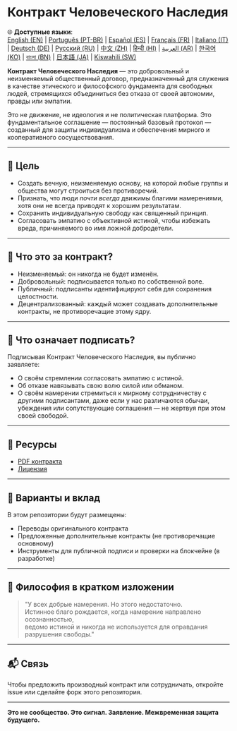 
# Контракт Человеческого Наследия

🌐 **Доступные языки**:  
[English (EN)](./index.md) | [Português (PT-BR)](./README_pt-BR.md) | [Español (ES)](./README_es.md) | [Français (FR)](./README_fr.md) | [Italiano (IT)](./README_it.md) | [Deutsch (DE)](./README_de.md) | [Русский (RU)](./README_ru.md) | [中文 (ZH)](./README_zh.md) | [हिन्दी (HI)](./README_hi.md) | [العربية (AR)](./README_ar.md) | [한국어 (KO)](./README_ko.md) | [বাংলা (BN)](./README_bn.md) | [日本語 (JA)](./README_ja.md) | [Kiswahili (SW)](./README_sw.md)

**Контракт Человеческого Наследия** — это добровольный и неизменяемый общественный договор, предназначенный для служения в качестве этического и философского фундамента для свободных людей, стремящихся объединиться без отказа от своей автономии, правды или эмпатии.

Это не движение, не идеология и не политическая платформа. Это фундаментальное соглашение — постоянный базовый протокол — созданный для защиты индивидуализма и обеспечения мирного и кооперативного сосуществования.

---

## 🌱 Цель

- Создать вечную, неизменяемую основу, на которой любые группы и общества могут строиться без противоречий.
- Признать, что люди *почти всегда* движимы благими намерениями, хотя они не всегда приводят к хорошим результатам.
- Сохранить индивидуальную свободу как священный принцип.
- Согласовать эмпатию с объективной истиной, чтобы избежать вреда, причиняемого во имя ложной добродетели.

---

## 📜 Что это за контракт?

- Неизменяемый: он никогда не будет изменён.
- Добровольный: подписывается только по собственной воле.
- Публичный: подписанты идентифицируют себя для сохранения целостности.
- Децентрализованный: каждый может создавать дополнительные контракты, не противоречащие этому ядру.

---

## 🔏 Что означает подписать?

Подписывая Контракт Человеческого Наследия, вы публично заявляете:

- О своём стремлении согласовать эмпатию с истиной.
- Об отказе навязывать свою волю силой или обманом.
- О своём намерении стремиться к мирному сотрудничеству с другими подписантами, даже если у нас различаются обычаи, убеждения или сопутствующие соглашения — не жертвуя при этом своей свободой.

---

## 📎 Ресурсы

- [PDF контракта](./assets/pdfs/Kontrakt_Chelovecheskogo_Naslediya.pdf)
- [Лицензия](./LICENSE)

---

## 🤝 Варианты и вклад

В этом репозитории будут размещены:

- Переводы оригинального контракта
- Предложенные дополнительные контракты (не противоречащие основному)
- Инструменты для публичной подписи и проверки на блокчейне (в разработке)

---

## 🧠 Философия в кратком изложении

> "У всех добрые намерения. Но этого недостаточно.  
> Истинное благо рождается, когда намерение направлено осознанностью,  
> ведомо истиной и никогда не используется для оправдания разрушения свободы."

---

## 📬 Связь

Чтобы предложить производный контракт или сотрудничать, откройте issue или сделайте форк этого репозитория.

---

**Это не сообщество. Это сигнал. Заявление. Межвременная защита будущего.**

